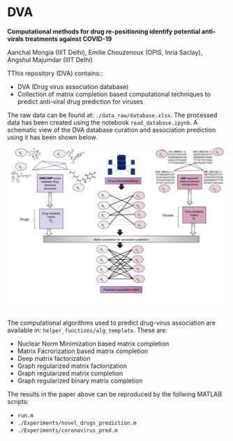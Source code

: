 # DVA
**Computational methods for drug re-positioning identify potential anti-virals treatments against COVID-19**

Aanchal Mongia (IIIT Delhi), Emilie Chouzenoux (OPIS, Inria Saclay), Angshul Majumdar (IIIT Delhi)


TThis repository (DVA) contains::
*  DVA (Drug virus association database)
* Collection of matrix completion based computational techniques to predict anti-viral drug prediction for viruses


The raw data can be found at: `./data_raw/database.xlsx`. The processed data has been created using the notebook `read_database.ipynb`. A schematic view of the DVA database curation and association prediction using it has been shown below.


![DVA-pipeline](./helper_functions/DVA.png)

The computational algorithms used to predict drug-virus association are available in: `helper_functions/alg_template`.
These are:
* Nuclear Norm Minimization based matrix completion 
* Matrix Facrorization based matrix completion 
* Deep matrix factorization 
* Graph regularized matrix factorization 
* Graph regularized matrix completion 
* Graph regularized binary matrix completion 

The results in the paper above can be reproduced by the follwing MATLAB scripts:

* `run.m`
* `./Experiments/novel_drugs_prediction.m`
* `./Experiments/coronavirus_pred.m`
